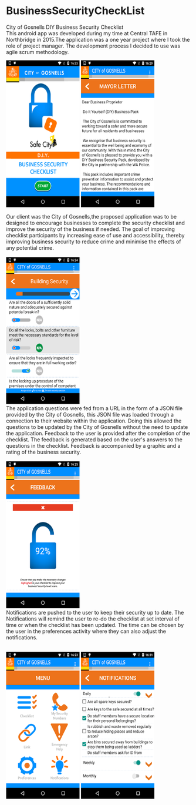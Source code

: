 # BusinessSecurityCheckList
City of Gosnells DIY Business Security Checklist    
This android app was developed during my time at Central TAFE in Northbridge in 2015.The application was a one year project where I took the role of project manager. 
The development process I decided to use was agile scrum methodology.


<p float="left">
<img src="https://github.com/TIKramer/BusinessSecurityCheckList/blob/master/Screenshots/frontPage.png" width="200" height="400" />
<img src="https://github.com/TIKramer/BusinessSecurityCheckList/blob/master/Screenshots/mayorLetter.png" width="200" height="400" />
</p>
Our client was the City of Gosnells,the proposed application was to be designed to encourage businesses to complete the security checklist and improve the security of the business if needed.
The goal of improving checklist participants by increasing ease of use and accessibility, thereby improving business security to reduce crime and minimise the effects of any potential crime.

</br>
</br>

<img src="https://github.com/TIKramer/BusinessSecurityCheckList/blob/master/Screenshots/checklist.png" width="200" height="400" />

</br>
The application questions were fed from a URL in the form of a JSON file provided by the City of Gosnells, this JSON file was loaded through a connection to their website within the application. Doing this allowed the questions to be updated by the City of Gosnells without the need to update the application.
Feedback to the user is provided after the completion of the checklist. The feedback is generated based on the user's answers to the questions in the checklist. Feedback is accompanied by a graphic and a rating of the business security.
</br>
</br>
<img src="https://github.com/TIKramer/BusinessSecurityCheckList/blob/master/Screenshots/feedback.png" width="200" height="400" />


</br>
Notifications are pushed to the user to keep their security up to date. The Notifications will remind the user to re-do the checklist at set interval of time or when the checklist has been updated. The time can be chosen by the user in the preferences activity where they can also adjust the notifications.
</br>
</br>
<p float="left">
 <img src="https://github.com/TIKramer/BusinessSecurityCheckList/blob/master/Screenshots/menu.png" width="200" height="400" />

<img src="https://github.com/TIKramer/BusinessSecurityCheckList/blob/master/Screenshots/notification.png" width="200" height="400" />
</p>
</n>
                                                                                   

